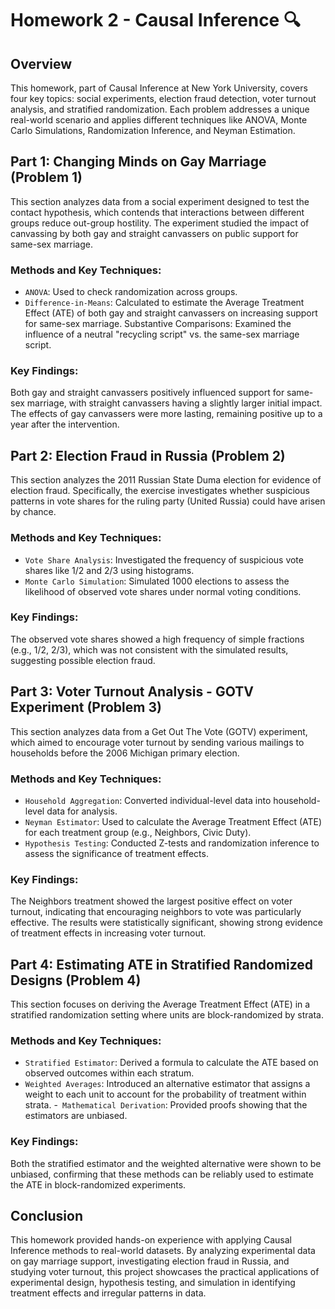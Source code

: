 # Homework 2 - Causal Inference 🔍

## Overview
This homework, part of Causal Inference at New York University, covers four key topics: social experiments, election fraud detection, voter turnout analysis, and stratified randomization. Each problem addresses a unique real-world scenario and applies different techniques like ANOVA, Monte Carlo Simulations, Randomization Inference, and Neyman Estimation.

## Part 1: Changing Minds on Gay Marriage (Problem 1)
This section analyzes data from a social experiment designed to test the contact hypothesis, which contends that interactions between different groups reduce out-group hostility. The experiment studied the impact of canvassing by both gay and straight canvassers on public support for same-sex marriage.

### Methods and Key Techniques:
- `ANOVA`: Used to check randomization across groups.
- `Difference-in-Means`: Calculated to estimate the Average Treatment Effect (ATE) of both gay and straight canvassers on increasing support for same-sex marriage.
Substantive Comparisons: Examined the influence of a neutral "recycling script" vs. the same-sex marriage script.

### Key Findings:
Both gay and straight canvassers positively influenced support for same-sex marriage, with straight canvassers having a slightly larger initial impact.
The effects of gay canvassers were more lasting, remaining positive up to a year after the intervention.

## Part 2: Election Fraud in Russia (Problem 2)
This section analyzes the 2011 Russian State Duma election for evidence of election fraud. Specifically, the exercise investigates whether suspicious patterns in vote shares for the ruling party (United Russia) could have arisen by chance.

### Methods and Key Techniques:
- `Vote Share Analysis`: Investigated the frequency of suspicious vote shares like 1/2 and 2/3 using histograms.
- `Monte Carlo Simulation`: Simulated 1000 elections to assess the likelihood of observed vote shares under normal voting conditions.

### Key Findings:
The observed vote shares showed a high frequency of simple fractions (e.g., 1/2, 2/3), which was not consistent with the simulated results, suggesting possible election fraud.

## Part 3: Voter Turnout Analysis - GOTV Experiment (Problem 3)
This section analyzes data from a Get Out The Vote (GOTV) experiment, which aimed to encourage voter turnout by sending various mailings to households before the 2006 Michigan primary election.

### Methods and Key Techniques:
- `Household Aggregation`: Converted individual-level data into household-level data for analysis.
- `Neyman Estimator`: Used to calculate the Average Treatment Effect (ATE) for each treatment group (e.g., Neighbors, Civic Duty).
- `Hypothesis Testing`: Conducted Z-tests and randomization inference to assess the significance of treatment effects.

### Key Findings:
The Neighbors treatment showed the largest positive effect on voter turnout, indicating that encouraging neighbors to vote was particularly effective.
The results were statistically significant, showing strong evidence of treatment effects in increasing voter turnout.

## Part 4: Estimating ATE in Stratified Randomized Designs (Problem 4)
This section focuses on deriving the Average Treatment Effect (ATE) in a stratified randomization setting where units are block-randomized by strata.

### Methods and Key Techniques:
- `Stratified Estimator`: Derived a formula to calculate the ATE based on observed outcomes within each stratum.
- `Weighted Averages`: Introduced an alternative estimator that assigns a weight to each unit to account for the probability of treatment within strata.
-` Mathematical Derivation`: Provided proofs showing that the estimators are unbiased.

### Key Findings:
Both the stratified estimator and the weighted alternative were shown to be unbiased, confirming that these methods can be reliably used to estimate the ATE in block-randomized experiments.

## Conclusion
This homework provided hands-on experience with applying Causal Inference methods to real-world datasets. By analyzing experimental data on gay marriage support, investigating election fraud in Russia, and studying voter turnout, this project showcases the practical applications of experimental design, hypothesis testing, and simulation in identifying treatment effects and irregular patterns in data.
